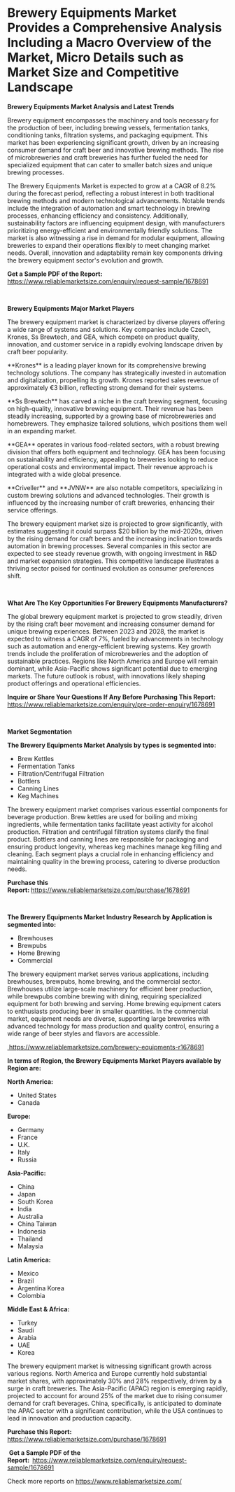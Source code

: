 <p><h1>Brewery Equipments Market Provides a Comprehensive Analysis Including a Macro Overview of the Market, Micro Details such as Market Size and Competitive Landscape</h1></p><p><strong>Brewery Equipments Market Analysis and Latest Trends</strong></p>
<p><p>Brewery equipment encompasses the machinery and tools necessary for the production of beer, including brewing vessels, fermentation tanks, conditioning tanks, filtration systems, and packaging equipment. This market has been experiencing significant growth, driven by an increasing consumer demand for craft beer and innovative brewing methods. The rise of microbreweries and craft breweries has further fueled the need for specialized equipment that can cater to smaller batch sizes and unique brewing processes.</p><p>The Brewery Equipments Market is expected to grow at a CAGR of 8.2% during the forecast period, reflecting a robust interest in both traditional brewing methods and modern technological advancements. Notable trends include the integration of automation and smart technology in brewing processes, enhancing efficiency and consistency. Additionally, sustainability factors are influencing equipment design, with manufacturers prioritizing energy-efficient and environmentally friendly solutions. The market is also witnessing a rise in demand for modular equipment, allowing breweries to expand their operations flexibly to meet changing market needs. Overall, innovation and adaptability remain key components driving the brewery equipment sector's evolution and growth.</p></p>
<p><strong>Get a Sample PDF of the Report:&nbsp;</strong> <a href="https://www.reliablemarketsize.com/enquiry/request-sample/1678691?utm_campaign=3525&utm_medium=2&utm_source=Github&utm_content=ia&utm_term=24032025&utm_id=brewery-equipments">https://www.reliablemarketsize.com/enquiry/request-sample/1678691</a></p>
<p>&nbsp;</p>
<p><strong>Brewery Equipments Major Market Players</strong></p>
<p><p>The brewery equipment market is characterized by diverse players offering a wide range of systems and solutions. Key companies include Czech, Krones, Ss Brewtech, and GEA, which compete on product quality, innovation, and customer service in a rapidly evolving landscape driven by craft beer popularity.</p><p>**Krones** is a leading player known for its comprehensive brewing technology solutions. The company has strategically invested in automation and digitalization, propelling its growth. Krones reported sales revenue of approximately €3 billion, reflecting strong demand for their systems.</p><p>**Ss Brewtech** has carved a niche in the craft brewing segment, focusing on high-quality, innovative brewing equipment. Their revenue has been steadily increasing, supported by a growing base of microbreweries and homebrewers. They emphasize tailored solutions, which positions them well in an expanding market.</p><p>**GEA** operates in various food-related sectors, with a robust brewing division that offers both equipment and technology. GEA has been focusing on sustainability and efficiency, appealing to breweries looking to reduce operational costs and environmental impact. Their revenue approach is integrated with a wide global presence.</p><p>**Criveller** and **JVNW** are also notable competitors, specializing in custom brewing solutions and advanced technologies. Their growth is influenced by the increasing number of craft breweries, enhancing their service offerings.</p><p>The brewery equipment market size is projected to grow significantly, with estimates suggesting it could surpass $20 billion by the mid-2020s, driven by the rising demand for craft beers and the increasing inclination towards automation in brewing processes. Several companies in this sector are expected to see steady revenue growth, with ongoing investment in R&D and market expansion strategies. This competitive landscape illustrates a thriving sector poised for continued evolution as consumer preferences shift.</p></p>
<p>&nbsp;</p>
<p><strong>What Are The Key Opportunities For Brewery Equipments Manufacturers?</strong></p>
<p><p>The global brewery equipment market is projected to grow steadily, driven by the rising craft beer movement and increasing consumer demand for unique brewing experiences. Between 2023 and 2028, the market is expected to witness a CAGR of 7%, fueled by advancements in technology such as automation and energy-efficient brewing systems. Key growth trends include the proliferation of microbreweries and the adoption of sustainable practices. Regions like North America and Europe will remain dominant, while Asia-Pacific shows significant potential due to emerging markets. The future outlook is robust, with innovations likely shaping product offerings and operational efficiencies.</p></p>
<p><strong>Inquire or Share Your Questions If Any Before Purchasing This Report:</strong> <a href="https://www.reliablemarketsize.com/enquiry/pre-order-enquiry/1678691?utm_campaign=3525&utm_medium=2&utm_source=Github&utm_content=ia&utm_term=24032025&utm_id=brewery-equipments">https://www.reliablemarketsize.com/enquiry/pre-order-enquiry/1678691</a></p>
<p>&nbsp;</p>
<p><strong>Market Segmentation</strong></p>
<p><strong>The Brewery Equipments Market Analysis by types is segmented into:</strong></p>
<p><ul><li>Brew Kettles</li><li>Fermentation Tanks</li><li>Filtration/Centrifugal Filtration</li><li>Bottlers</li><li>Canning Lines</li><li>Keg Machines</li></ul></p>
<p><p>The brewery equipment market comprises various essential components for beverage production. Brew kettles are used for boiling and mixing ingredients, while fermentation tanks facilitate yeast activity for alcohol production. Filtration and centrifugal filtration systems clarify the final product. Bottlers and canning lines are responsible for packaging and ensuring product longevity, whereas keg machines manage keg filling and cleaning. Each segment plays a crucial role in enhancing efficiency and maintaining quality in the brewing process, catering to diverse production needs.</p></p>
<p><strong>Purchase this Report:&nbsp;</strong><a href="https://www.reliablemarketsize.com/purchase/1678691?utm_campaign=3525&utm_medium=2&utm_source=Github&utm_content=ia&utm_term=24032025&utm_id=brewery-equipments">https://www.reliablemarketsize.com/purchase/1678691</a></p>
<p>&nbsp;</p>
<p><strong>The Brewery Equipments Market Industry Research by Application is segmented into:</strong></p>
<p><ul><li>Brewhouses</li><li>Brewpubs</li><li>Home Brewing</li><li>Commercial</li></ul></p>
<p><p>The brewery equipment market serves various applications, including brewhouses, brewpubs, home brewing, and the commercial sector. Brewhouses utilize large-scale machinery for efficient beer production, while brewpubs combine brewing with dining, requiring specialized equipment for both brewing and serving. Home brewing equipment caters to enthusiasts producing beer in smaller quantities. In the commercial market, equipment needs are diverse, supporting large breweries with advanced technology for mass production and quality control, ensuring a wide range of beer styles and flavors are accessible.</p></p>
<p><a href="https://www.reliablemarketsize.com/brewery-equipments-r1678691?utm_campaign=3525&utm_medium=2&utm_source=Github&utm_content=ia&utm_term=24032025&utm_id=brewery-equipments">&nbsp;https://www.reliablemarketsize.com/brewery-equipments-r1678691</a></p>
<p><strong>In terms of Region, the Brewery Equipments Market Players available by Region are:</strong></p>
<p>
    <p> <strong> North America: </strong>
        <ul>
            <li>United States</li>
            <li>Canada</li>
        </ul>
        </p> 
    <p> <strong> Europe: </strong>
        <ul>
            <li>Germany</li>
            <li>France</li>
            <li>U.K.</li>
            <li>Italy</li>
            <li>Russia</li>
        </ul>
        </p> 
    <p> <strong> Asia-Pacific: </strong>
        <ul>
            <li>China</li>
            <li>Japan</li>
            <li>South Korea</li>
            <li>India</li>
            <li>Australia</li>
            <li>China Taiwan</li>
            <li>Indonesia</li>
            <li>Thailand</li>
            <li>Malaysia</li>
        </ul>
        </p> 
    <p> <strong> Latin America: </strong>
        <ul>
            <li>Mexico</li>
            <li>Brazil</li>
            <li>Argentina Korea</li>
            <li>Colombia</li>
        </ul>
        </p> 
    <p> <strong> Middle East & Africa: </strong>
        <ul>
            <li>Turkey</li>
            <li>Saudi</li>
            <li>Arabia</li>
            <li>UAE</li>
            <li>Korea</li>
        </ul>
    </p>
    </p>
<p><p>The brewery equipment market is witnessing significant growth across various regions. North America and Europe currently hold substantial market shares, with approximately 30% and 28% respectively, driven by a surge in craft breweries. The Asia-Pacific (APAC) region is emerging rapidly, projected to account for around 25% of the market due to rising consumer demand for craft beverages. China, specifically, is anticipated to dominate the APAC sector with a significant contribution, while the USA continues to lead in innovation and production capacity.</p></p>
<p><strong>Purchase this Report: </strong><a href="https://www.reliablemarketsize.com/purchase/1678691?utm_campaign=3525&utm_medium=2&utm_source=Github&utm_content=ia&utm_term=24032025&utm_id=brewery-equipments">https://www.reliablemarketsize.com/purchase/1678691</a></p>
<p>&nbsp;<strong>Get a Sample PDF of the Report:&nbsp;&nbsp;</strong><a href="https://www.reliablemarketsize.com/enquiry/request-sample/1678691?utm_campaign=3525&utm_medium=2&utm_source=Github&utm_content=ia&utm_term=24032025&utm_id=brewery-equipments">https://www.reliablemarketsize.com/enquiry/request-sample/1678691</a></p>
<p><strong></strong></p>
<p>Check more reports on <a href="https://www.reliablemarketsize.com/?utm_campaign=3525&utm_medium=2&utm_source=Github&utm_content=ia&utm_term=24032025&utm_id=brewery-equipments">https://www.reliablemarketsize.com/</a></p>